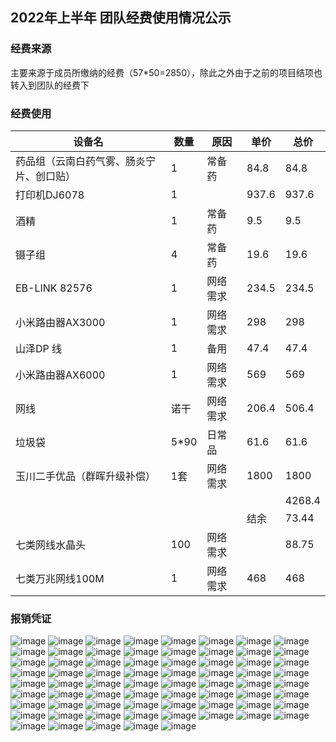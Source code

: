 ## 2022年上半年 团队经费使用情况公示

### 经费来源
主要来源于成员所缴纳的经费（57*50=2850），除此之外由于之前的项目结项也转入到团队的经费下


### 经费使用

| 设备名                                   | 数量 | 原因     | 单价  | 总价   |
| ---------------------------------------- | ---- | -------- | ----- | ------ |
| 药品组（云南白药气雾、肠炎宁片、创口贴） | 1    | 常备药   | 84.8  | 84.8   |
| 打印机DJ6078                             | 1    |          | 937.6 | 937.6  |
| 酒精                                     | 1    | 常备药   | 9.5   | 9.5    |
| 镊子组                                   | 4    | 常备药   | 19.6  | 19.6   |
| EB-LINK 82576                            | 1    | 网络需求 | 234.5 | 234.5  |
| 小米路由器AX3000                         | 1    | 网络需求 | 298   | 298    |
| 山泽DP 线                                | 1    | 备用     | 47.4  | 47.4   |
| 小米路由器AX6000                         | 1    | 网络需求 | 569   | 569    |
| 网线                                     | 诺干 | 网络需求 | 206.4 | 506.4  |
| 垃圾袋                                   | 5*90 | 日常品   | 61.6  | 61.6   |
| 玉川二手优品（群晖升级补偿）             | 1套  | 网络需求 | 1800  | 1800   |
|                                          |      |          |       | 4268.4 |
|                                          |      |          | 结余  | 73.44  |
| 七类网线水晶头                           | 100  | 网络需求 |       | 88.75  |
| 七类万兆网线100M                         | 1    | 网络需求 | 468   | 468    |


### 报销凭证
![image](/img/fund/2022P1/2022上半年报销1.jpg)
![image](/img/fund/2022P1/2022上半年报销2.jpg)
![image](/img/fund/2022P1/2022上半年报销3.jpg)
![image](/img/fund/2022P1/2022上半年报销4.jpg)
![image](/img/fund/2022P1/2022上半年报销5.jpg)
![image](/img/fund/2022P1/2022上半年报销6.jpg)
![image](/img/fund/2022P1/2022上半年报销7.jpg)
![image](/img/fund/2022P1/2022上半年报销8.jpg)
![image](/img/fund/2022P1/2022上半年报销9.jpg)
![image](/img/fund/2022P1/2022上半年报销10.jpg)
![image](/img/fund/2022P1/2022上半年报销11.jpg)
![image](/img/fund/2022P1/2022上半年报销12.jpg)
![image](/img/fund/2022P1/2022上半年报销13.jpg)
![image](/img/fund/2022P1/2022上半年报销14.jpg)
![image](/img/fund/2022P1/2022上半年报销15.jpg)
![image](/img/fund/2022P1/2022上半年报销16.jpg)
![image](/img/fund/2022P1/2022上半年报销17.jpg)
![image](/img/fund/2022P1/2022上半年报销18.jpg)
![image](/img/fund/2022P1/2022上半年报销19.jpg)
![image](/img/fund/2022P1/2022上半年报销20.jpg)
![image](/img/fund/2022P1/2022上半年报销21.jpg)
![image](/img/fund/2022P1/2022上半年报销22.jpg)
![image](/img/fund/2022P1/2022上半年报销23.jpg)
![image](/img/fund/2022P1/2022上半年报销24.jpg)
![image](/img/fund/2022P1/2022上半年报销25.jpg)
![image](/img/fund/2022P1/2022上半年报销26.jpg)
![image](/img/fund/2022P1/2022上半年报销27.jpg)
![image](/img/fund/2022P1/2022上半年报销28.jpg)
![image](/img/fund/2022P1/2022上半年报销29.jpg)
![image](/img/fund/2022P1/2022上半年报销30.jpg)
![image](/img/fund/2022P1/2022上半年报销31.jpg)
![image](/img/fund/2022P1/2022上半年报销32.jpg)
![image](/img/fund/2022P1/2022上半年报销33.jpg)
![image](/img/fund/2022P1/2022上半年报销34.jpg)
![image](/img/fund/2022P1/2022上半年报销35.jpg)
![image](/img/fund/2022P1/2022上半年报销36.jpg)
![image](/img/fund/2022P1/2022上半年报销37.jpg)
![image](/img/fund/2022P1/2022上半年报销38.jpg)
![image](/img/fund/2022P1/2022上半年报销39.jpg)
![image](/img/fund/2022P1/2022上半年报销40.jpg)
![image](/img/fund/2022P1/2022上半年报销41.jpg)
![image](/img/fund/2022P1/2022上半年报销42.jpg)
![image](/img/fund/2022P1/2022上半年报销43.jpg)
![image](/img/fund/2022P1/2022上半年报销44.jpg)
![image](/img/fund/2022P1/2022上半年报销45.jpg)
![image](/img/fund/2022P1/2022上半年报销46.jpg)
![image](/img/fund/2022P1/2022上半年报销47.jpg)
![image](/img/fund/2022P1/2022上半年报销48.jpg)
![image](/img/fund/2022P1/2022上半年报销49.jpg)
![image](/img/fund/2022P1/2022上半年报销50.jpg)
![image](/img/fund/2022P1/2022上半年报销51.jpg)
![image](/img/fund/2022P1/2022上半年报销52.jpg)
![image](/img/fund/2022P1/2022上半年报销53.jpg)
![image](/img/fund/2022P1/2022上半年报销54.jpg)
![image](/img/fund/2022P1/2022上半年报销55.jpg)
![image](/img/fund/2022P1/2022上半年报销56.jpg)
![image](/img/fund/2022P1/2022上半年报销57.jpg)
![image](/img/fund/2022P1/2022上半年报销58.jpg)
![image](/img/fund/2022P1/2022上半年报销59.jpg)
![image](/img/fund/2022P1/2022上半年报销60.jpg)
![image](/img/fund/2022P1/2022上半年报销61.jpg)
![image](/img/fund/2022P1/2022上半年报销62.jpg)
![image](/img/fund/2022P1/2022上半年报销63.jpg)
![image](/img/fund/2022P1/2022上半年报销64.jpg)
![image](/img/fund/2022P1/2022上半年报销65.jpg)
![image](/img/fund/2022P1/2022上半年报销66.jpg)
![image](/img/fund/2022P1/2022上半年报销67.jpg)
![image](/img/fund/2022P1/2022上半年报销68.jpg)
![image](/img/fund/2022P1/2022上半年报销69.jpg)
